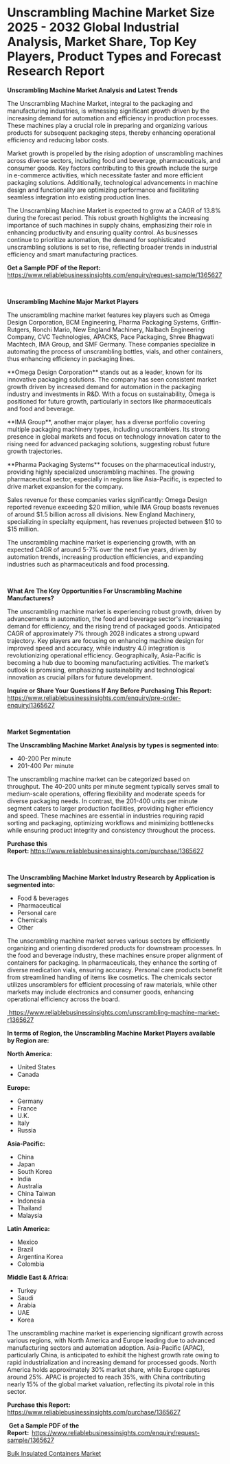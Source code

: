 <p><h1>Unscrambling Machine Market Size 2025 - 2032 Global Industrial Analysis, Market Share, Top Key Players, Product Types and Forecast Research Report</h1></p><p><strong>Unscrambling Machine Market Analysis and Latest Trends</strong></p>
<p><p>The Unscrambling Machine Market, integral to the packaging and manufacturing industries, is witnessing significant growth driven by the increasing demand for automation and efficiency in production processes. These machines play a crucial role in preparing and organizing various products for subsequent packaging steps, thereby enhancing operational efficiency and reducing labor costs.</p><p>Market growth is propelled by the rising adoption of unscrambling machines across diverse sectors, including food and beverage, pharmaceuticals, and consumer goods. Key factors contributing to this growth include the surge in e-commerce activities, which necessitate faster and more efficient packaging solutions. Additionally, technological advancements in machine design and functionality are optimizing performance and facilitating seamless integration into existing production lines.</p><p>The Unscrambling Machine Market is expected to grow at a CAGR of 13.8% during the forecast period. This robust growth highlights the increasing importance of such machines in supply chains, emphasizing their role in enhancing productivity and ensuring quality control. As businesses continue to prioritize automation, the demand for sophisticated unscrambling solutions is set to rise, reflecting broader trends in industrial efficiency and smart manufacturing practices.</p></p>
<p><strong>Get a Sample PDF of the Report:&nbsp;</strong> <a href="https://www.reliablebusinessinsights.com/enquiry/request-sample/1365627?utm_campaign=3003&utm_medium=2&utm_source=Github&utm_content=ia&utm_term=22032025&utm_id=unscrambling-machine">https://www.reliablebusinessinsights.com/enquiry/request-sample/1365627</a></p>
<p>&nbsp;</p>
<p><strong>Unscrambling Machine Major Market Players</strong></p>
<p><p>The unscrambling machine market features key players such as Omega Design Corporation, BCM Engineering, Pharma Packaging Systems, Griffin-Rutgers, Ronchi Mario, New England Machinery, Nalbach Engineering Company, CVC Technologies, APACKS, Pace Packaging, Shree Bhagwati Machtech, IMA Group, and SMF Germany. These companies specialize in automating the process of unscrambling bottles, vials, and other containers, thus enhancing efficiency in packaging lines.</p><p>**Omega Design Corporation** stands out as a leader, known for its innovative packaging solutions. The company has seen consistent market growth driven by increased demand for automation in the packaging industry and investments in R&D. With a focus on sustainability, Omega is positioned for future growth, particularly in sectors like pharmaceuticals and food and beverage.</p><p>**IMA Group**, another major player, has a diverse portfolio covering multiple packaging machinery types, including unscramblers. Its strong presence in global markets and focus on technology innovation cater to the rising need for advanced packaging solutions, suggesting robust future growth trajectories.</p><p>**Pharma Packaging Systems** focuses on the pharmaceutical industry, providing highly specialized unscrambling machines. The growing pharmaceutical sector, especially in regions like Asia-Pacific, is expected to drive market expansion for the company. </p><p>Sales revenue for these companies varies significantly: Omega Design reported revenue exceeding $20 million, while IMA Group boasts revenues of around $1.5 billion across all divisions. New England Machinery, specializing in specialty equipment, has revenues projected between $10 to $15 million. </p><p>The unscrambling machine market is experiencing growth, with an expected CAGR of around 5-7% over the next five years, driven by automation trends, increasing production efficiencies, and expanding industries such as pharmaceuticals and food processing.</p></p>
<p>&nbsp;</p>
<p><strong>What Are The Key Opportunities For Unscrambling Machine Manufacturers?</strong></p>
<p><p>The unscrambling machine market is experiencing robust growth, driven by advancements in automation, the food and beverage sector's increasing demand for efficiency, and the rising trend of packaged goods. Anticipated CAGR of approximately 7% through 2028 indicates a strong upward trajectory. Key players are focusing on enhancing machine design for improved speed and accuracy, while industry 4.0 integration is revolutionizing operational efficiency. Geographically, Asia-Pacific is becoming a hub due to booming manufacturing activities. The market’s outlook is promising, emphasizing sustainability and technological innovation as crucial pillars for future development.</p></p>
<p><strong>Inquire or Share Your Questions If Any Before Purchasing This Report:</strong> <a href="https://www.reliablebusinessinsights.com/enquiry/pre-order-enquiry/1365627?utm_campaign=3003&utm_medium=2&utm_source=Github&utm_content=ia&utm_term=22032025&utm_id=unscrambling-machine">https://www.reliablebusinessinsights.com/enquiry/pre-order-enquiry/1365627</a></p>
<p>&nbsp;</p>
<p><strong>Market Segmentation</strong></p>
<p><strong>The Unscrambling Machine Market Analysis by types is segmented into:</strong></p>
<p><ul><li>40-200 Per minute</li><li>201-400 Per minute</li></ul></p>
<p><p>The unscrambling machine market can be categorized based on throughput. The 40-200 units per minute segment typically serves small to medium-scale operations, offering flexibility and moderate speeds for diverse packaging needs. In contrast, the 201-400 units per minute segment caters to larger production facilities, providing higher efficiency and speed. These machines are essential in industries requiring rapid sorting and packaging, optimizing workflows and minimizing bottlenecks while ensuring product integrity and consistency throughout the process.</p></p>
<p><strong>Purchase this Report:&nbsp;</strong><a href="https://www.reliablebusinessinsights.com/purchase/1365627?utm_campaign=3003&utm_medium=2&utm_source=Github&utm_content=ia&utm_term=22032025&utm_id=unscrambling-machine">https://www.reliablebusinessinsights.com/purchase/1365627</a></p>
<p>&nbsp;</p>
<p><strong>The Unscrambling Machine Market Industry Research by Application is segmented into:</strong></p>
<p><ul><li>Food & beverages</li><li>Pharmaceutical</li><li>Personal care</li><li>Chemicals</li><li>Other</li></ul></p>
<p><p>The unscrambling machine market serves various sectors by efficiently organizing and orienting disordered products for downstream processes. In the food and beverage industry, these machines ensure proper alignment of containers for packaging. In pharmaceuticals, they enhance the sorting of diverse medication vials, ensuring accuracy. Personal care products benefit from streamlined handling of items like cosmetics. The chemicals sector utilizes unscramblers for efficient processing of raw materials, while other markets may include electronics and consumer goods, enhancing operational efficiency across the board.</p></p>
<p><a href="https://www.reliablebusinessinsights.com/unscrambling-machine-market-r1365627?utm_campaign=3003&utm_medium=2&utm_source=Github&utm_content=ia&utm_term=22032025&utm_id=unscrambling-machine">&nbsp;https://www.reliablebusinessinsights.com/unscrambling-machine-market-r1365627</a></p>
<p><strong>In terms of Region, the Unscrambling Machine Market Players available by Region are:</strong></p>
<p>
    <p> <strong> North America: </strong>
        <ul>
            <li>United States</li>
            <li>Canada</li>
        </ul>
        </p> 
    <p> <strong> Europe: </strong>
        <ul>
            <li>Germany</li>
            <li>France</li>
            <li>U.K.</li>
            <li>Italy</li>
            <li>Russia</li>
        </ul>
        </p> 
    <p> <strong> Asia-Pacific: </strong>
        <ul>
            <li>China</li>
            <li>Japan</li>
            <li>South Korea</li>
            <li>India</li>
            <li>Australia</li>
            <li>China Taiwan</li>
            <li>Indonesia</li>
            <li>Thailand</li>
            <li>Malaysia</li>
        </ul>
        </p> 
    <p> <strong> Latin America: </strong>
        <ul>
            <li>Mexico</li>
            <li>Brazil</li>
            <li>Argentina Korea</li>
            <li>Colombia</li>
        </ul>
        </p> 
    <p> <strong> Middle East & Africa: </strong>
        <ul>
            <li>Turkey</li>
            <li>Saudi</li>
            <li>Arabia</li>
            <li>UAE</li>
            <li>Korea</li>
        </ul>
    </p>
    </p>
<p><p>The unscrambling machine market is experiencing significant growth across various regions, with North America and Europe leading due to advanced manufacturing sectors and automation adoption. Asia-Pacific (APAC), particularly China, is anticipated to exhibit the highest growth rate owing to rapid industrialization and increasing demand for processed goods. North America holds approximately 30% market share, while Europe captures around 25%. APAC is projected to reach 35%, with China contributing nearly 15% of the global market valuation, reflecting its pivotal role in this sector.</p></p>
<p><strong>Purchase this Report: </strong><a href="https://www.reliablebusinessinsights.com/purchase/1365627?utm_campaign=3003&utm_medium=2&utm_source=Github&utm_content=ia&utm_term=22032025&utm_id=unscrambling-machine">https://www.reliablebusinessinsights.com/purchase/1365627</a></p>
<p>&nbsp;<strong>Get a Sample PDF of the Report:&nbsp;&nbsp;</strong><a href="https://www.reliablebusinessinsights.com/enquiry/request-sample/1365627?utm_campaign=3003&utm_medium=2&utm_source=Github&utm_content=ia&utm_term=22032025&utm_id=unscrambling-machine">https://www.reliablebusinessinsights.com/enquiry/request-sample/1365627</a></p>
<p><strong></strong></p>
<p><p><a href="https://github.com/muhjanaidu/Market-Research-Report-List-1/blob/main/bulk-insulated-containers-market.md?utm_campaign=3003&utm_medium=2&utm_source=Github&utm_content=ia&utm_term=22032025&utm_id=unscrambling-machine">Bulk Insulated Containers Market</a></p></p>